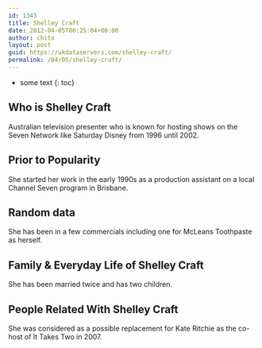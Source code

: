 ```yaml
---
id: 1343
title: Shelley Craft
date: 2012-04-05T06:25:04+00:00
author: chito
layout: post
guid: https://ukdataservers.com/shelley-craft/
permalink: /04/05/shelley-craft/
---
```


* some text
{: toc}
          
          
## Who is  Shelley Craft
                  
                  
                  
Australian television presenter who is known for hosting shows on the Seven Network like Saturday Disney from 1996 until 2002.
                  
                
                
                
## Prior to Popularity 
                  
                  
                  
She started her work in the early 1990s as a production assistant on a local Channel Seven program in Brisbane.
                  
                
                
                
## Random data 
                  
                  
                  
She has been in a few commercials including one for McLeans Toothpaste as herself.
                  
                
                
                
## Family & Everyday Life of Shelley Craft
                  
                  
                  
She has been married twice and has two children.
                  
                
                
                
## People Related With  Shelley Craft
                  
                  
                  
She was considered as a possible replacement for Kate Ritchie as the co-host of It Takes Two in 2007.
                  
                
              
            
          
          
          
    
    
  

